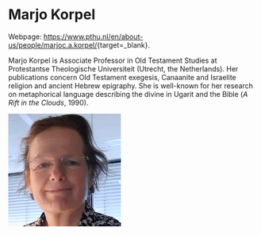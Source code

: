 # Marjo Korpel

Webpage: <a href="https://www.pthu.nl/en/about-us/people/marjoc.a.korpel/">https://www.pthu.nl/en/about-us/people/marjoc.a.korpel/</a>{target=_blank}.

Marjo Korpel is Associate Professor in Old Testament Studies at Protestantse Theologische Universiteit (Utrecht, the Netherlands). Her publications concern Old Testament exegesis, Canaanite and Israelite religion and ancient Hebrew epigraphy. She is well-known for her  research on metaphorical language describing the divine in Ugarit and the Bible (<i>A Rift in the Clouds</i>, 1990).

![marjo korpel](../photos/marjo_korpel.jpg "Marjo Korpel")

